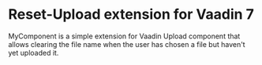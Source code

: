 # Reset-Upload extension for Vaadin 7

MyComponent is a simple extension for Vaadin Upload component that allows clearing the file name when the user has chosen a file but haven't yet uploaded it.
